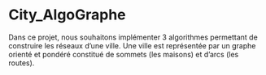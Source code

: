 # City_AlgoGraphe

Dans ce projet, nous souhaitons implémenter 3 algorithmes permettant de construire les réseaux d’une ville.
Une ville est représentée par un graphe orienté et pondéré constitué de sommets (les maisons) et d’arcs (les routes).
